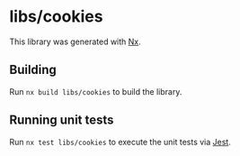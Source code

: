 # libs/cookies

This library was generated with [Nx](https://nx.dev).

## Building

Run `nx build libs/cookies` to build the library.

## Running unit tests

Run `nx test libs/cookies` to execute the unit tests via [Jest](https://jestjs.io).
